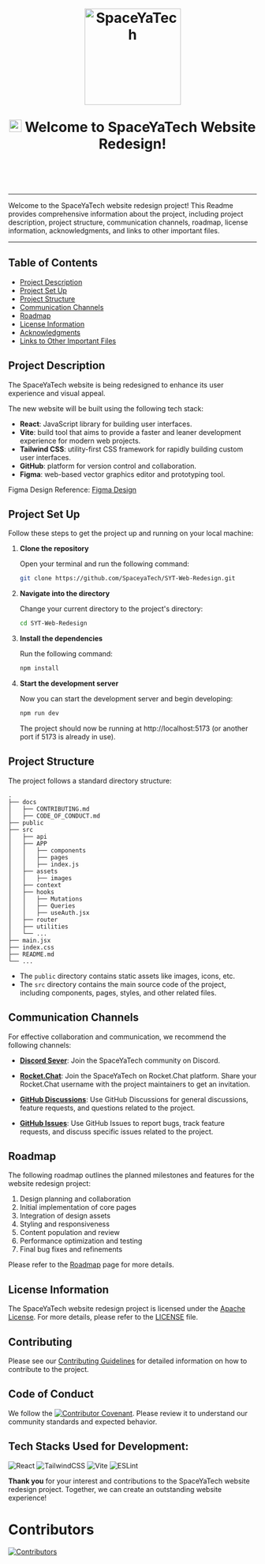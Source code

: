 
<h1 style="margin-top: 1em; text-align: center; margin-bottom: 3em;">
  <p><a href="https://spaceyatech.com/"><img src="./src/assets/images/sytLogo.png" alt="SpaceYaTech" width="195"></a></p>
  <p> <img src="https://media.giphy.com/media/hvRJCLFzcasrR4ia7z/giphy.gif" alt="Waving Hand" width="25px" height="25px"> Welcome to SpaceYaTech Website Redesign!</p>
</h1>

<hr>

Welcome to the SpaceYaTech website redesign project! This Readme provides comprehensive information about the project, including project description, project structure, communication channels, roadmap, license information, acknowledgments, and links to other important files.
<hr>

## Table of Contents

- [Project Description](#project-description)
- [Project Set Up](#project-set-up)
- [Project Structure](#project-structure)
- [Communication Channels](#communication-channels)
- [Roadmap](#roadmap)
- [License Information](#license-information)
- [Acknowledgments](#acknowledgments)
- [Links to Other Important Files](#links-to-other-important-files)

## Project Description

The SpaceYaTech website is being redesigned to enhance its user experience and visual appeal. 

The new website will be built using the following tech stack:

- **React**: JavaScript library for building user interfaces.
- **Vite**: build tool that aims to provide a faster and leaner development experience for modern web projects.
- **Tailwind CSS**: utility-first CSS framework for rapidly building custom user interfaces.
- **GitHub**: platform for version control and collaboration.
- **Figma**: web-based vector graphics editor and prototyping tool.

Figma Design Reference: [Figma Design](https://www.figma.com/file/QZwtseXogSFjLNz64uLwjV/SYT-Website-Redesign-Complete?type=design&node-id=1113%3A7655&t=xSmmgQWxa0Z31bfo-1)

## Project Set Up
Follow these steps to get the project up and running on your local machine:

1. **Clone the repository**

   Open your terminal and run the following command:

   ```bash
   git clone https://github.com/SpaceyaTech/SYT-Web-Redesign.git
   ```

2. **Navigate into the directory**

    Change your current directory to the project's directory:

    ```bash
    cd SYT-Web-Redesign
    ```

3. **Install the dependencies**

    Run the following command:

    ```bash
    npm install
    ```

4. **Start the development server**

    Now you can start the development server and begin developing:

    ```bash
    npm run dev
    ```

    The project should now be running at http://localhost:5173 (or another port if 5173 is already in use).


## Project Structure

The project follows a standard directory structure:

```
.
├── docs
│   ├── CONTRIBUTING.md
│   ├── CODE_OF_CONDUCT.md
├── public
├── src
│   ├── api
│   ├── APP
│   │   ├── components 
│   │   ├── pages 
│   │   ├── index.js
│   ├── assets
│   │   ├── images
│   ├── context
│   ├── hooks
│   │   ├── Mutations 
│   │   ├── Queries 
│   │   ├── useAuth.jsx 
│   ├── router
│   ├── utilities
│   └── ...
├── main.jsx
├── index.css
├── README.md
└── ...
```

- The `public` directory contains static assets like images, icons, etc.
- The `src` directory contains the main source code of the project, including components, pages, styles, and other related files.

## Communication Channels

For effective collaboration and communication, we recommend the following channels:

- **[Discord Sever](https://discord.gg/pnDtnJScPu)**: Join the SpaceYaTech community on Discord. 

- **[Rocket.Chat](https://www.rocket.chat/install#Apps)**: Join the SpaceYaTech on Rocket.Chat platform. Share your Rocket.Chat username with the project maintainers to get an invitation. 

- **[GitHub Discussions](https://github.com/SpaceyaTech/SYT-Web-Redesign/discussions)**: Use GitHub Discussions for general discussions, feature requests, and questions related to the project.

- **[GitHub Issues](https://github.com/SpaceyaTech/SYT-Web-Redesign/issues)**: Use GitHub Issues to report bugs, track feature requests, and discuss specific issues related to the project.

## Roadmap

The following roadmap outlines the planned milestones and features for the website redesign project:

1. Design planning and collaboration
2. Initial implementation of core pages
3. Integration of design assets
4. Styling and responsiveness
5. Content population and review
6. Performance optimization and testing
7. Final bug fixes and refinements

Please refer to the [Roadmap](https://github.com/SpaceyaTech/SYT-Web-Redesign/wiki/SYT-Project-RoadMap) page for more details.

## License Information

The SpaceYaTech website redesign project is licensed under the [Apache License](http://www.apache.org/licenses/). For more details, please refer to the [LICENSE](https://github.com/SpaceyaTech/SYT-Web-Redesign/blob/main/LICENSE) file.

<!-- ## Acknowledgments

We would like to acknowledge the following individuals and resources for their contributions and support during the development of this project:

-  -->

## Contributing

Please see our [Contributing Guidelines](docs/CONTRIBUTING.md) for detailed information on how to contribute to the project.

## Code of Conduct


We follow the [![Contributor Covenant](https://img.shields.io/badge/Contributor%20Covenant-2.1-4baaaa.svg)](docs/CODE_OF_CONDUCT.md). Please review it to understand our community standards and expected behavior.

## Tech Stacks Used for Development:

![React](https://img.shields.io/badge/react-%2320232a.svg?style=for-the-badge&logo=react&logoColor=%2361DAFB)
![TailwindCSS](https://img.shields.io/badge/tailwindcss-%2338B2AC.svg?style=for-the-badge&logo=tailwind-css&logoColor=white)
![Vite](https://img.shields.io/badge/vite-%23646CFF.svg?style=for-the-badge&logo=vite&logoColor=white)
![ESLint](https://img.shields.io/badge/ESLint-4B3263?style=for-the-badge&logo=eslint&logoColor=white)


[//]: # (https://github.com/Ileriayo/markdown-badges)

<strong>Thank you</strong> for your interest and contributions to the SpaceYaTech website redesign project. Together, we can create an outstanding website experience!

# Contributors 
[![Contributors](https://contrib.rocks/image?repo=SpaceyaTech/SYT-Web-Redesign)](https://github.com/SpaceyaTech/SYT-Web-Redesign/graphs/contributors)
